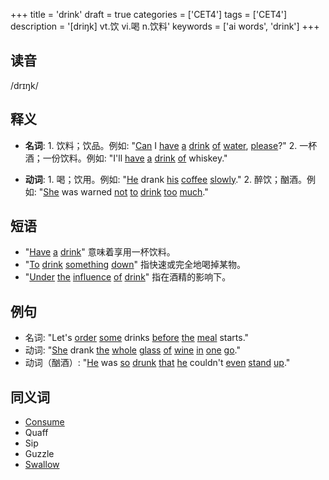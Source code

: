 +++
title = 'drink'
draft = true
categories = ['CET4']
tags = ['CET4']
description = '[driŋk] vt.饮 vi.喝 n.饮料'
keywords = ['ai words', 'drink']
+++

## 读音
/drɪŋk/

## 释义
- **名词**: 1. 饮料；饮品。例如: "[Can](/zh/post/can/) I [have](/zh/post/have/) [a](/zh/post/a/) [drink](/zh/post/drink/) [of](/zh/post/of/) [water](/zh/post/water/), [please](/zh/post/please/)?"
   2. 一杯酒；一份饮料。例如: "I'll [have](/zh/post/have/) [a](/zh/post/a/) [drink](/zh/post/drink/) [of](/zh/post/of/) whiskey."

- **动词**: 1. 喝；饮用。例如: "[He](/zh/post/he/) drank [his](/zh/post/his/) [coffee](/zh/post/coffee/) [slowly](/zh/post/slowly/)."
   2. 醉饮；酗酒。例如: "[She](/zh/post/she/) was warned [not](/zh/post/not/) [to](/zh/post/to/) [drink](/zh/post/drink/) [too](/zh/post/too/) [much](/zh/post/much/)."

## 短语
- "[Have](/zh/post/have/) [a](/zh/post/a/) [drink](/zh/post/drink/)" 意味着享用一杯饮料。
- "[To](/zh/post/to/) [drink](/zh/post/drink/) [something](/zh/post/something/) [down](/zh/post/down/)" 指快速或完全地喝掉某物。
- "[Under](/zh/post/under/) [the](/zh/post/the/) [influence](/zh/post/influence/) [of](/zh/post/of/) [drink](/zh/post/drink/)" 指在酒精的影响下。

## 例句
- 名词: "Let's [order](/zh/post/order/) [some](/zh/post/some/) drinks [before](/zh/post/before/) [the](/zh/post/the/) [meal](/zh/post/meal/) starts."
- 动词: "[She](/zh/post/she/) drank [the](/zh/post/the/) [whole](/zh/post/whole/) [glass](/zh/post/glass/) [of](/zh/post/of/) [wine](/zh/post/wine/) [in](/zh/post/in/) [one](/zh/post/one/) [go](/zh/post/go/)."
- 动词（酗酒）: "[He](/zh/post/he/) was [so](/zh/post/so/) [drunk](/zh/post/drunk/) [that](/zh/post/that/) [he](/zh/post/he/) couldn't [even](/zh/post/even/) [stand](/zh/post/stand/) [up](/zh/post/up/)."

## 同义词
- [Consume](/zh/post/consume/)
- Quaff
- Sip
- Guzzle
- [Swallow](/zh/post/swallow/)
